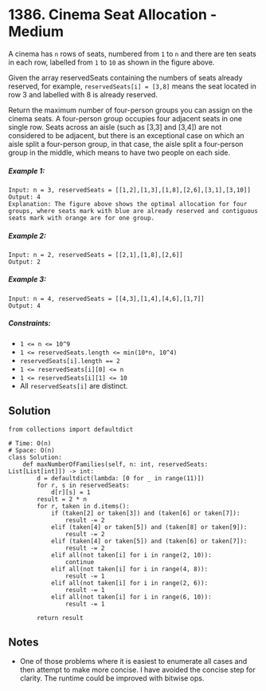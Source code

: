 # 1386. Cinema Seat Allocation - Medium

A cinema has `n` rows of seats, numbered from `1` to `n` and there are ten seats in each row, labelled from `1` to `10` as shown in the figure above.

Given the array reservedSeats containing the numbers of seats already reserved, for example, `reservedSeats[i] = [3,8]` means the seat located in row 3 and labelled with 8 is already reserved.

Return the maximum number of four-person groups you can assign on the cinema seats. A four-person group occupies four adjacent seats in one single row. Seats across an aisle (such as [3,3] and [3,4]) are not considered to be adjacent, but there is an exceptional case on which an aisle split a four-person group, in that case, the aisle split a four-person group in the middle, which means to have two people on each side.

##### Example 1:

```
Input: n = 3, reservedSeats = [[1,2],[1,3],[1,8],[2,6],[3,1],[3,10]]
Output: 4
Explanation: The figure above shows the optimal allocation for four groups, where seats mark with blue are already reserved and contiguous seats mark with orange are for one group.
```

##### Example 2:

```
Input: n = 2, reservedSeats = [[2,1],[1,8],[2,6]]
Output: 2
```

##### Example 3:

```
Input: n = 4, reservedSeats = [[4,3],[1,4],[4,6],[1,7]]
Output: 4
```

##### Constraints:

- `1 <= n <= 10^9`
- `1 <= reservedSeats.length <= min(10*n, 10^4)`
- `reservedSeats[i].length == 2`
- `1 <= reservedSeats[i][0] <= n`
- `1 <= reservedSeats[i][1] <= 10`
- All `reservedSeats[i]` are distinct.

## Solution

```
from collections import defaultdict

# Time: O(n)
# Space: O(n)
class Solution:
    def maxNumberOfFamilies(self, n: int, reservedSeats: List[List[int]]) -> int:
        d = defaultdict(lambda: [0 for _ in range(11)])
        for r, s in reservedSeats:
            d[r][s] = 1
        result = 2 * n
        for r, taken in d.items():
            if (taken[2] or taken[3]) and (taken[6] or taken[7]):
                result -= 2
            elif (taken[4] or taken[5]) and (taken[8] or taken[9]):
                result -= 2
            elif (taken[4] or taken[5]) and (taken[6] or taken[7]):
                result -= 2
            elif all(not taken[i] for i in range(2, 10)):
                continue
            elif all(not taken[i] for i in range(4, 8)):
                result -= 1
            elif all(not taken[i] for i in range(2, 6)):
                result -= 1
            elif all(not taken[i] for i in range(6, 10)):
                result -= 1
                
        return result
```

## Notes
- One of those problems where it is easiest to enumerate all cases and then attempt to make more concise. I have avoided the concise step for clarity. The runtime could be improved with bitwise ops.